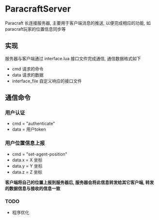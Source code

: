 # ParacraftServer

Paracraft 长连接服务器, 主要用于客户端消息的推送, 以便完成相应的功能, 如paracraft玩家的位置信息同步等


## 实现

服务器与客户端通过 interface.lua 接口文件完成通信, 通信数据格式如下

- cmd 请求的命令
- data 请求的数据
- interface_file 自定义响应的接口文件

## 通信命令

### 用户认证

- cmd = "authenticate"
- data = 用户token

### 用户位置信息上报

- cmd = "set-agent-position"
- data.x = X 坐标
- data.y = Y 坐标
- data.z = Z 坐标

**客户端将自己的位置上报到服务器后, 服务器会将此信息转发给其它客户端, 转发的数据信息与接收的信息一致**


### TODO 
- 程序优化
